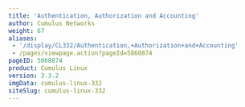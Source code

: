 ```yaml
---
title: 'Authentication, Authorization and Accounting'
author: Cumulus Networks
weight: 67
aliases:
 - '/display/CL332/Authentication,+Authorization+and+Accounting'
 - /pages/viewpage.action?pageId=5868874
pageID: 5868874
product: Cumulus Linux
version: 3.3.2
imgData: cumulus-linux-332
siteSlug: cumulus-linux-332
---
```

